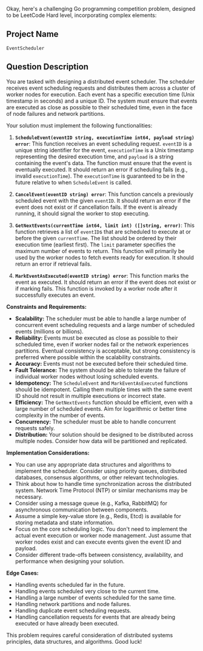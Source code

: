 Okay, here's a challenging Go programming competition problem, designed to be LeetCode Hard level, incorporating complex elements:

## Project Name

`EventScheduler`

## Question Description

You are tasked with designing a distributed event scheduler. The scheduler receives event scheduling requests and distributes them across a cluster of worker nodes for execution. Each event has a specific execution time (Unix timestamp in seconds) and a unique ID. The system must ensure that events are executed as close as possible to their scheduled time, even in the face of node failures and network partitions.

Your solution must implement the following functionalities:

1.  **`ScheduleEvent(eventID string, executionTime int64, payload string) error`**: This function receives an event scheduling request. `eventID` is a unique string identifier for the event, `executionTime` is a Unix timestamp representing the desired execution time, and `payload` is a string containing the event's data. The function must ensure that the event is eventually executed. It should return an error if scheduling fails (e.g., invalid `executionTime`). The `executionTime` is guaranteed to be in the future relative to when `ScheduleEvent` is called.

2.  **`CancelEvent(eventID string) error`**: This function cancels a previously scheduled event with the given `eventID`. It should return an error if the event does not exist or if cancellation fails. If the event is already running, it should signal the worker to stop executing.

3.  **`GetNextEvents(currentTime int64, limit int) ([]string, error)`**: This function retrieves a list of `eventID`s that are scheduled to execute at or before the given `currentTime`. The list should be ordered by their execution time (earliest first). The `limit` parameter specifies the maximum number of events to return. This function will primarily be used by the worker nodes to fetch events ready for execution. It should return an error if retrieval fails.

4.  **`MarkEventAsExecuted(eventID string) error`**: This function marks the event as executed. It should return an error if the event does not exist or if marking fails. This function is invoked by a worker node after it successfully executes an event.

**Constraints and Requirements:**

*   **Scalability:** The scheduler must be able to handle a large number of concurrent event scheduling requests and a large number of scheduled events (millions or billions).
*   **Reliability:** Events must be executed as close as possible to their scheduled time, even if worker nodes fail or the network experiences partitions. Eventual consistency is acceptable, but strong consistency is preferred where possible within the scalability constraints.
*   **Accuracy:** Events must not be executed before their scheduled time.
*   **Fault Tolerance:** The system should be able to tolerate the failure of individual worker nodes without losing scheduled events.
*   **Idempotency:** The `ScheduleEvent` and `MarkEventAsExecuted` functions should be idempotent. Calling them multiple times with the same event ID should not result in multiple executions or incorrect state.
*   **Efficiency:** The `GetNextEvents` function should be efficient, even with a large number of scheduled events. Aim for logarithmic or better time complexity in the number of events.
*   **Concurrency:** The scheduler must be able to handle concurrent requests safely.
*   **Distribution:** Your solution should be designed to be distributed across multiple nodes. Consider how data will be partitioned and replicated.

**Implementation Considerations:**

*   You can use any appropriate data structures and algorithms to implement the scheduler. Consider using priority queues, distributed databases, consensus algorithms, or other relevant technologies.
*   Think about how to handle time synchronization across the distributed system. Network Time Protocol (NTP) or similar mechanisms may be necessary.
*   Consider using a message queue (e.g., Kafka, RabbitMQ) for asynchronous communication between components.
*   Assume a simple key-value store (e.g., Redis, Etcd) is available for storing metadata and state information.
*   Focus on the core scheduling logic. You don't need to implement the actual event execution or worker node management. Just assume that worker nodes exist and can execute events given the event ID and payload.
*   Consider different trade-offs between consistency, availability, and performance when designing your solution.

**Edge Cases:**

*   Handling events scheduled far in the future.
*   Handling events scheduled very close to the current time.
*   Handling a large number of events scheduled for the same time.
*   Handling network partitions and node failures.
*   Handling duplicate event scheduling requests.
*   Handling cancellation requests for events that are already being executed or have already been executed.

This problem requires careful consideration of distributed systems principles, data structures, and algorithms. Good luck!
